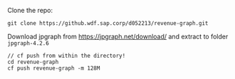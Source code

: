 Clone the repo: 
```
git clone https://github.wdf.sap.corp/d052213/revenue-graph.git
```

Download jpgraph from https://jpgraph.net/download/ and extract to folder `jpgraph-4.2.6`

```
// cf push from within the directory! 
cd revenue-graph
cf push revenue-graph -m 128M
```
